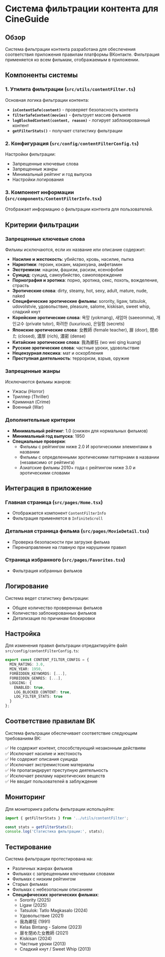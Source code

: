 # Система фильтрации контента для CineGuide

## Обзор

Система фильтрации контента разработана для обеспечения соответствия приложения правилам платформы ВКонтакте. Фильтрация применяется ко всем фильмам, отображаемым в приложении.

## Компоненты системы

### 1. Утилита фильтрации (`src/utils/contentFilter.ts`)

Основная логика фильтрации контента:

- **`isContentSafe(content)`** - проверяет безопасность контента
- **`filterSafeContent(movies)`** - фильтрует массив фильмов
- **`logBlockedContent(content, reason)`** - логирует заблокированный контент
- **`getFilterStats()`** - получает статистику фильтрации

### 2. Конфигурация (`src/config/contentFilterConfig.ts`)

Настройки фильтрации:

- Запрещенные ключевые слова
- Запрещенные жанры
- Минимальный рейтинг и год выпуска
- Настройки логирования

### 3. Компонент информации (`src/components/ContentFilterInfo.tsx`)

Отображает информацию о фильтрации контента для пользователей.

## Критерии фильтрации

### Запрещенные ключевые слова

Фильмы исключаются, если их название или описание содержит:

- **Насилие и жестокость**: убийство, кровь, насилие, пытка
- **Наркотики**: героин, кокаин, марихуана, амфетамин
- **Экстремизм**: нацизм, фашизм, расизм, ксенофобия
- **Суицид**: суицид, самоубийство, самоповреждение
- **Порнография и эротика**: порно, эротика, секс, похоть, вожделение, страсть
- **Эротические слова**: dirty, steamy, hot, sexy, adult, mature, nude, naked
- **Специфические эротические фильмы**: sorority, ligaw, tatsulok, udovolstvie, удовольствие, pleasure, salome, kiskisan, sweet whip, сладкий кнут
- **Корейские эротические слова**: 욕망 (yokmang), 새엄마 (saeeomma), 개인교수 (private tutor), 화려한 (luxurious), 은밀함 (secrets)
- **Японские эротические слова**: 女教師 (female teacher), 扉 (door), 閉めた (closed), 濃厚 (rich), 濃密 (dense)
- **Китайские эротические слова**: 我為卿狂 (wo wei qing kuang)
- **Русские эротические слова**: частные уроки, удовольствие
- **Нецензурная лексика**: мат и оскорбления
- **Преступная деятельность**: терроризм, взрыв, оружие

### Запрещенные жанры

Исключаются фильмы жанров:
- Ужасы (Horror)
- Триллер (Thriller)
- Криминал (Crime)
- Военный (War)

### Дополнительные критерии

- **Минимальный рейтинг**: 1.0 (снижен для нормальных фильмов)
- **Минимальный год выпуска**: 1950
- **Специальные проверки**:
  - Фильмы с рейтингом ниже 2.0 И эротическими элементами в названии
  - Фильмы с определенными эротическими паттернами в названии (независимо от рейтинга)
  - Азиатские фильмы 2010+ года с рейтингом ниже 3.0 и эротическими словами

## Интеграция в приложение

### Главная страница (`src/pages/Home.tsx`)
- Отображается компонент `ContentFilterInfo`
- Фильтрация применяется в `InfiniteScroll`

### Детальная страница фильма (`src/pages/MovieDetail.tsx`)
- Проверка безопасности при загрузке фильма
- Перенаправление на главную при нарушении правил

### Страница избранного (`src/pages/Favorites.tsx`)
- Фильтрация избранных фильмов

## Логирование

Система ведет статистику фильтрации:
- Общее количество проверенных фильмов
- Количество заблокированных фильмов
- Детализация по причинам блокировки

## Настройка

Для изменения правил фильтрации отредактируйте файл `src/config/contentFilterConfig.ts`:

```typescript
export const CONTENT_FILTER_CONFIG = {
  MIN_RATING: 3.0,
  MIN_YEAR: 1950,
  FORBIDDEN_KEYWORDS: [...],
  FORBIDDEN_GENRES: [...],
  LOGGING: {
    ENABLED: true,
    LOG_BLOCKED_CONTENT: true,
    LOG_FILTER_STATS: true
  }
};
```

## Соответствие правилам ВК

Система фильтрации обеспечивает соответствие следующим требованиям ВК:

✅ Не содержит контент, способствующий незаконным действиям  
✅ Исключает насилие и жестокость  
✅ Не содержит описания суицида  
✅ Исключает экстремистские материалы  
✅ Не пропагандирует преступную деятельность  
✅ Исключает рекламу наркотических веществ  
✅ Не вводит пользователей в заблуждение  

## Мониторинг

Для мониторинга работы фильтрации используйте:

```typescript
import { getFilterStats } from '../utils/contentFilter';

const stats = getFilterStats();
console.log('Статистика фильтрации:', stats);
```

## Тестирование

Система фильтрации протестирована на:
- Различных жанрах фильмов
- Фильмах с запрещенными ключевыми словами
- Фильмах с низким рейтингом
- Старых фильмах
- Фильмах с небезопасным описанием
- **Специфических эротических фильмах**:
  - Sorority (2025)
  - Ligaw (2025)
  - Tatsulok: Tatlo Magkasalo (2024)
  - Удовольствие (2021)
  - 我為卿狂 (1991)
  - Kelas Bintang - Salome (2023)
  - 扉を閉めた女教師 (2021)
  - Kiskisan (2024)
  - Частные уроки (2013)
  - Сладкий кнут / Sweet Whip (2013) 